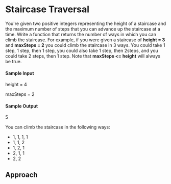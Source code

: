 # Staircase Traversal
You're given two positive integers representing the height of a staircase and the maximum number of steps
that you can advance up the staircase at a time. Write a function that returns the number of ways in which
you can climb the staircase. For example, if you were given a staircase of **height = 3** and **maxSteps = 2** 
you could climb the staircase in 3 ways. 
You could take 1 step, 1 step, then 1 step,
you could also take 1 step, then 2steps, 
and you could take 2 steps, then 1 step. Note that **maxSteps <= height** will always be true.

#### Sample Input
height = 4

maxSteps = 2
#### Sample Output
5

You can climb the staircase in the following ways:
- 1, 1, 1, 1
- 1, 1, 2
- 1, 2, 1
- 2, 1, 1
- 2, 2

## Approach
